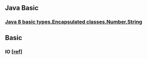 ## Java Basic
### [Java 8 basic types,Encapsulated classes,Number,String](JavaPractice/note/JavaType.md)


## Basic
### IO [[ref]](http://pengjiaheng.iteye.com/category/86293)
